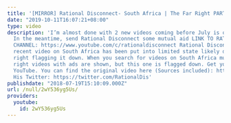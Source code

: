```yaml
---
title: '[MIRROR] Rational Disconnect- South Africa | The Far Right PART 1 (Read Description)'
date: "2019-10-11T16:07:21+08:00"
type: video
description: 'I’m almost done with 2 new videos coming before July is over. (Hopefully).
  In the meantime, send Rational Disconnect some mutual aid LINK TO RATIONAL DISCONNECT''S
  CHANNEL: https://www.youtube.com/c/rationaldisconnect Rational Disconnect''s most
  recent video on South Africa has been put into limited state likely due to the far
  right flagging it down. When you search for videos on South Africa multiple far
  right videos with ads are shown, but this one is flagged down. Get your act together
  YouTube. You can find the original video here (Sources included): https://www.youtube.com/watch?v=XddLq0YczbY
  His Twitter: https://twitter.com/RationalDis'
publishdate: "2018-07-19T15:10:09.000Z"
url: /null/2wY536yg5Us/
providers:
  youtube:
    id: 2wY536yg5Us
---
```


